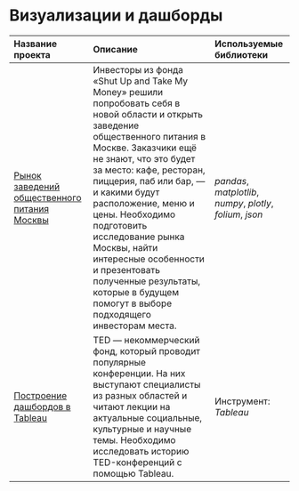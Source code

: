 # Визуализации и дашборды

| Название проекта | Описание | Используемые библиотеки | 
| :---------------------- | :---------------------- | :---------------------- |
| [Рынок заведений общественного питания Москвы](https://github.com/Alinoindo/Visualization/tree/main/Рынок%20заведений%20общественного%20питания%20Москвы) | Инвесторы из фонда «Shut Up and Take My Money» решили попробовать себя в новой области и открыть заведение общественного питания в Москве. Заказчики ещё не знают, что это будет за место: кафе, ресторан, пиццерия, паб или бар, — и какими будут расположение, меню и цены. Необходимо подготовить исследование рынка Москвы, найти интересные особенности и презентовать полученные результаты, которые в будущем помогут в выборе подходящего инвесторам места. | *pandas*, *matplotlib*, *numpy*, *plotly*, *folium*, *json* |
| [Построение дашбордов в Tableau](https://github.com/Alinoindo/Visualization/tree/main/Построение%20дашбордов%20в%20Tableau) | TED — некоммерческий фонд, который проводит популярные конференции. На них выступают специалисты из разных областей и читают лекции на актуальные социальные, культурные и научные темы. Необходимо исследовать историю TED-конференций с помощью Tableau. | Инструмент: *Tableau* |
